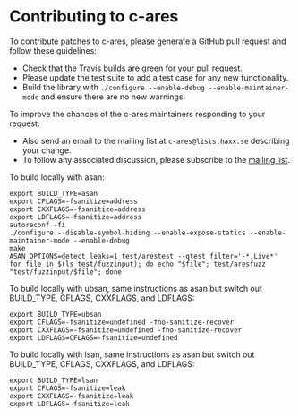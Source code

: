 Contributing to c-ares
======================

To contribute patches to c-ares, please generate a GitHub pull request
and follow these guidelines:

 - Check that the Travis builds are green for your pull request.
 - Please update the test suite to add a test case for any new functionality.
 - Build the library with `./configure --enable-debug --enable-maintainer-mode` and
   ensure there are no new warnings.

To improve the chances of the c-ares maintainers responding to your request:

 - Also send an email to the mailing list at `c-ares@lists.haxx.se` describing your change.
 - To follow any associated discussion, please subscribe to the [mailing list](http://lists.haxx.se/listinfo/c-ares).

To build locally with asan:
```
export BUILD_TYPE=asan
export CFLAGS=-fsanitize=address
export CXXFLAGS=-fsanitize=address
export LDFLAGS=-fsanitize=address
autoreconf -fi
./configure --disable-symbol-hiding --enable-expose-statics --enable-maintainer-mode --enable-debug
make
ASAN_OPTIONS=detect_leaks=1 test/arestest --gtest_filter='-*.Live*' 
for file in $(ls test/fuzzinput); do echo "$file"; test/aresfuzz "test/fuzzinput/$file"; done
```

To build locally with ubsan, same instructions as asan but switch out BUILD_TYPE, CFLAGS, CXXFLAGS, and LDFLAGS:
```
export BUILD_TYPE=ubsan
export CFLAGS=-fsanitize=undefined -fno-sanitize-recover
export CXXFLAGS=-fsanitize=undefined -fno-sanitize-recover
export LDFLAGS=CFLAGS=-fsanitize=undefined
```

To build locally with lsan, same instructions as asan but switch out BUILD_TYPE, CFLAGS, CXXFLAGS, and LDFLAGS:
```
export BUILD_TYPE=lsan
export CFLAGS=-fsanitize=leak
export CXXFLAGS=-fsanitize=leak
export LDFLAGS=-fsanitize=leak
```
